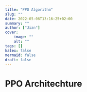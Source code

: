```yaml
---
title: "PPO Algorithm"
slug: ""
date: 2022-05-06T13:16:25+02:00
summary: ""
author: ["Jian"]
cover:
    image: ""
    alt: ""
tags: []
katex: false
mermaid: false
draft: false
---
```


# PPO Architechture